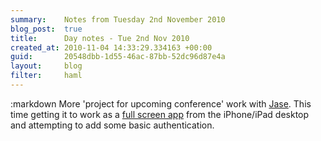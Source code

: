 ```yaml
---
summary:    Notes from Tuesday 2nd November 2010
blog_post:  true
title:      Day notes - Tue 2nd Nov 2010
created_at: 2010-11-04 14:33:29.334163 +00:00
guid:       20548dbb-1d55-46ac-87bb-52dc96d87e4a
layout:     blog
filter:     haml
---
```

:markdown
  More 'project for upcoming conference' work with [Jase](http://jasoncale.com/).  This time getting it to work as a [full screen app](http://developer.apple.com/library/safari/#documentation/AppleApplications/Reference/SafariWebContent/ConfiguringWebApplications/ConfiguringWebApplications.html#//apple_ref/doc/uid/TP40002051-CH3-SW2) from the iPhone/iPad desktop and attempting to add some basic authentication.
